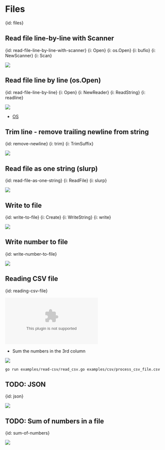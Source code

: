 # Files
{id: files}

## Read file line-by-line with Scanner
{id: read-file-line-by-line-with-scanner}
{i: Open}
{i: os.Open}
{i: bufio}
{i: NewScanner}
{i: Scan}

![](examples/read-file-with-scanner/read_file_with_scanner.go)

## Read file line by line (os.Open)
{id: read-file-line-by-line}
{i: Open}
{i: NewReader}
{i: ReadString}
{i: readline}

![](examples/read-file-line-by-line/read_file_line_by_line.go)

* [OS](https://golang.org/pkg/os/)

## Trim line - remove trailing newline from string
{id: remove-newline}
{i: trim}
{i: TrimSuffix}

![](examples/trim-newline/trim.go)

## Read file as one string (slurp)
{id: read-file-as-one-string}
{i: ReadFile}
{i: slurp}

![](examples/slurp-file/slurp_file.go)

## Write to file
{id: write-to-file}
{i: Create}
{i: WriteString}
{i: write}

![](examples/write/write_file.go)

## Write number to file
{id: write-number-to-file}

![](examples/write-number/write_number_file.go)

## Reading CSV file
{id: reading-csv-file}

![](examples/read-csv/process_csv_file.csv)

* Sum the numbers in the 3rd column

![](examples/read-csv/read_csv.go)


```
go run examples/read-csv/read_csv.go examples/csv/process_csv_file.csv
```


## TODO: JSON
{id: json}

![](examples/json-round-trip/json_round_trip.go)


## TODO: Sum of numbers in a file
{id: sum-of-numbers}

![](examples/sum/sum.go)


